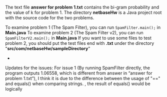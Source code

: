 The text file **answer for problem 1.txt** contains the bi-gram probability and the value of k for problem 1.
The directory **netbaseHw** is a Java project root with the source code for the two problems.

To examine problem 1 (The Spam Filter), you can run `SpamFilter.main();` in **Main.java**
To examine problem 2 (The Spam Filter v2), you can run `SpamFilterV2.main();` in **Main.java**
If you want to use some files to test problem 2, you should put the test files end with **.txt** under the directory "**src/com/netbaseHw/sampleDirectory**"

-

Updates for the issues:
For issue 1 (By running SpamFilter directly, the program outputs 1.06558, which is different from answer in “answer for problem 1.txt”), I think it is due to the difference between the usage of "==" and equals() when comparing strings. , the result of equals() would be logically 
